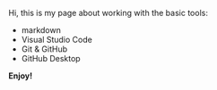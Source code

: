 Hi, this is my page about working with the basic tools:
* markdown
* Visual Studio Code
* Git & GitHub
* GitHub Desktop

**Enjoy!**